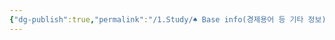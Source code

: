 ```yaml
---
{"dg-publish":true,"permalink":"/1.Study/♠ Base info(경제용어 등 기타 정보)/기타/계절,월/7월/","created":"2024-11-20T21:02:30.054+09:00","updated":"2025-06-03T20:07:22.435+09:00"}
---
```


